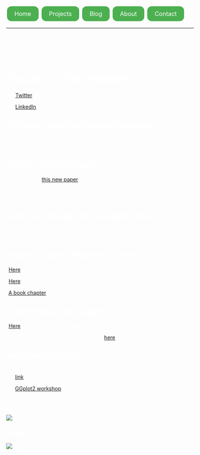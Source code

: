 <style>
body {
  background-image: url('[path_to_your_image.jpg](https://user-images.githubusercontent.com/54947386/197055002-d56e4302-a3c7-4f20-9e2d-7d69b2ba9756.png)');
  background-size: cover; /* Cover the entire page */
  background-position: center; /* Center the image */
  background-repeat: no-repeat; /* Do not repeat the image */
  background-attachment: fixed; /* Fix the background during scroll */
  color: white; /* Optional: Change text color to contrast the background */
}
</style>



<style>
.button {
  background-color: #4CAF50; /* Green background */
  border: none; /* Remove borders */
  color: white; /* White text */
  padding: 10px 20px; /* Some padding */
  text-align: center; /* Center the text */
  text-decoration: none; /* Remove underline */
  display: inline-block; /* Make the links appear side-by-side */
  font-size: 16px; /* Increase font size */
  margin: 4px 2px; /* Add some margin */
  cursor: pointer; /* Add a pointer on hover */
  border-radius: 12px; /* Rounded corners */
}

.button:hover {
  background-color: #45a049; /* Darker green on hover */
}
</style>




<a href="./" class="button">Home</a>
<a href="./projects" class="button">Projects</a>
<a href="./blog" class="button">Blog</a>
<a href="./about" class="button">About</a>
<a href="./contact" class="button">Contact</a>

---

Welcome to my personal website. Here you'll find information about my projects, blog posts, and more.



(:construction_worker_man: under construction)
You can still find some useful info.








# **Postdoc at UW-Madison**

My [Twitter](https://twitter.com/Yaasharr) account

My [LinkedIn](https://www.linkedin.com/in/yashar-makhtoumi-131189b0) account



## **Hydrology and Earth System Modeling**

-

-

## **Satellite Remote Sensing**

- Check out [this new paper](https://agupubs.onlinelibrary.wiley.com/doi/pdf/10.1029/2022AV000680) on building user-readiness on NASA satellite mission on surface water (SWOT).

-



## **Land Use Change and Geospatial Analysis**

-

-



## **Resources about Machine Learning**

-[Here](https://www.youtube.com/channel/UCNdzK4hxCrsjsdjDwRrIISA), you can learn more about machine learning and remote sensing.

-[Here](https://www.youtube.com/watch?v=IHZwWFHWa-w&list=PLZHQObOWTQDNU6R1_67000Dx_ZCJB-3pi&index=11), you can learn more about deep learning. 

-[A book chapter](https://eartharxiv.org/repository/view/3565/) in "Machine Learning in Limnology" 




## **Learn R Basics and ggplot/2**
-[Here](https://r.patrickbloniasz.com/?page_id=39), resources about R basics.

-Centrerized resources about R/GGplot [here](https://r.patrickbloniasz.com/).




## **Webinars/Seminars**
- Making Waves in Water Science: Open Source Tools for Water Science [link](https://us06web.zoom.us/w/88448060835?tk=R5D4dILd7Z0JMuA0t0BC7jnd-zWLygFCSDtYpLJcQyU.DQMAAAAUl-pNoxZ0TkUzU1NNY1JSU1pROGxIQUpkaWlBAAAAAAAAAAAAAAAAAAAAAAAAAAAAAA&pwd=QlloYk9rUUJzT3dsWlFGMFJCaFNmQT09)
- [GGplot2 workshop](https://www.youtube.com/watch?v=WeOCInWudvo), on Nov. 5th, 9 am EST.

- 
- 

![word could](https://user-images.githubusercontent.com/54947386/197055002-d56e4302-a3c7-4f20-9e2d-7d69b2ba9756.png)










































### Contact
![image](https://user-images.githubusercontent.com/54947386/198844161-8e353a0b-ca7d-42c0-8200-99d9fd40c6ea.png)

